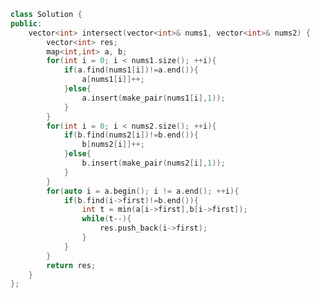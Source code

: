 <!--
 * @Author: your name
 * @Date: 2020-12-09 02:12:38
 * @LastEditTime: 2020-12-09 02:12:51
 * @LastEditors: Please set LastEditors
 * @Description: In User Settings Edit
 * @FilePath: /projects/leetcode/350. 两个数组的交集 II.md
-->
```c++
class Solution {
public:
    vector<int> intersect(vector<int>& nums1, vector<int>& nums2) {
        vector<int> res;
        map<int,int> a, b;
        for(int i = 0; i < nums1.size(); ++i){
            if(a.find(nums1[i])!=a.end()){
                a[nums1[i]]++;
            }else{
                a.insert(make_pair(nums1[i],1));
            }
        }
        for(int i = 0; i < nums2.size(); ++i){
            if(b.find(nums2[i])!=b.end()){
                b[nums2[i]]++;
            }else{
                b.insert(make_pair(nums2[i],1));
            }
        }
        for(auto i = a.begin(); i != a.end(); ++i){
            if(b.find(i->first)!=b.end()){
                int t = min(a[i->first],b[i->first]);
                while(t--){
                    res.push_back(i->first);
                }
            }
        }
        return res;
    }
};
```